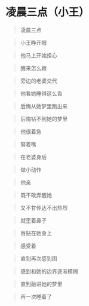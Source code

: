 # 凌晨三点（小王）

> 凌晨三点

> 小王睁开眼

> 他马上开始担心

> 醒来怎么跟

> 旁边的老婆交代

> 他看她睡得这么香

> 后悔从她梦里跑出来

> 后悔钻不到她的梦里

> 他很着急

> 努着嘴

> 在老婆身后

> 做小动作

> 他亲

> 既不敢弄醒她

> 又不甘传达不出热烈

> 就歪着鼻子

> 唇贴在她身上

> 感受着

> 直到再次感到困

> 感到和她的边界逐渐模糊

> 直到融进她的梦里

> 再一次睡着了
